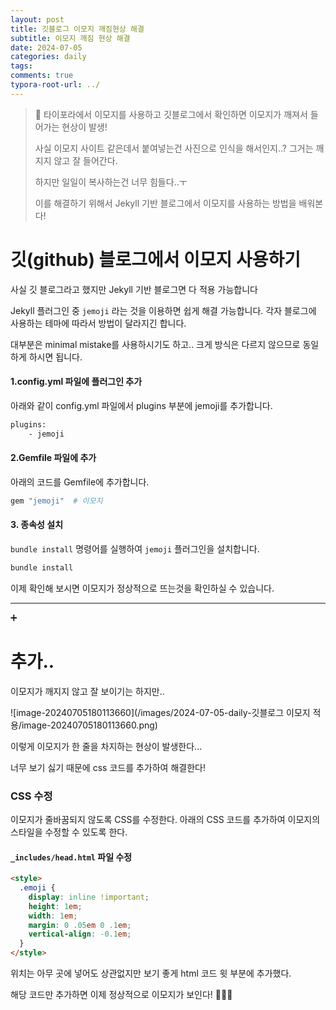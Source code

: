 ```yaml
---
layout: post
title: 깃블로그 이모지 깨짐현상 해결
subtitle: 이모지 깨짐 현상 해결
date: 2024-07-05
categories: daily
tags: 
comments: true
typora-root-url: ../
---
```






>:notebook: 타이포라에서 이모지를 사용하고 깃블로그에서 확인하면 이모지가 깨져서 들어가는 현상이 발생!
>
>사실 이모지 사이트 같은데서 붙여넣는건 사진으로 인식을 해서인지..? 그거는 깨지지 않고 잘 들어간다.
>
>하지만 일일이 복사하는건 너무 힘들다..ㅜ
>
>이를 해결하기 위해서 Jekyll 기반 블로그에서 이모지를 사용하는 방법을 배워본다!





# 깃(github) 블로그에서 이모지 사용하기



사실 깃 블로그라고 했지만 Jekyll 기반 블로그면 다 적용 가능합니다

 Jekyll 플러그인 중 `jemoji` 라는 것을 이용하면 쉽게 해결 가능합니다. 각자 블로그에 사용하는 테마에 따라서 방법이 달라지긴 합니다.

대부분은 minimal mistake를 사용하시기도 하고.. 크게 방식은 다르지 않으므로 동일하게 하시면 됩니다.



#### 1.config.yml 파일에 플러그인 추가

아래와 같이 config.yml 파일에서 plugins 부분에 jemoji를 추가합니다.

```bash
plugins:
	- jemoji
```





#### 2.Gemfile 파일에 추가

아래의 코드를 Gemfile에 추가합니다.

```bash
gem "jemoji"  # 이모지
```



#### 3. 종속성 설치

`bundle install` 명령어를 실행하여 `jemoji` 플러그인을 설치합니다.

```bash
bundle install
```



이제 확인해 보시면 이모지가 정상적으로 뜨는것을 확인하실 수 있습니다.





---



:heavy_plus_sign: 

# 추가..



이모지가 깨지지 않고 잘 보이기는 하지만..

![image-20240705180113660](/images/2024-07-05-daily-깃블로그 이모지 적용/image-20240705180113660.png)



이렇게 이모지가 한 줄을 차지하는 현상이 발생한다...

너무 보기 싫기 때문에 css 코드를 추가하여 해결한다!



### CSS 수정

이모지가 줄바꿈되지 않도록 CSS를 수정한다. 아래의 CSS 코드를 추가하여 이모지의 스타일을 수정할 수 있도록 한다.

#### `_includes/head.html` 파일 수정

```html
<style>
  .emoji {
    display: inline !important;
    height: 1em;
    width: 1em;
    margin: 0 .05em 0 .1em;
    vertical-align: -0.1em;
  }
</style>
```

위치는 아무 곳에 넣어도 상관없지만 보기 좋게 html 코드 윗 부분에 추가했다.



해당 코드만 추가하면 이제 정상적으로 이모지가 보인다! 🎉🎉🎉
